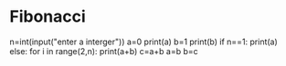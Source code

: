 # Fibonacci
n=int(input("enter a interger"))
a=0
print(a)
b=1
print(b)
if n==1:
    print(a)
else:
    for i in range(2,n):
        print(a+b)
        c=a+b
        a=b
        b=c
